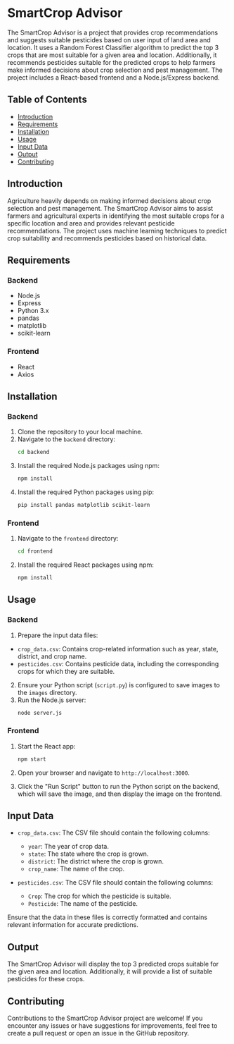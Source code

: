 # SmartCrop Advisor

The SmartCrop Advisor is a project that provides crop recommendations and suggests suitable pesticides based on user input of land area and location. It uses a Random Forest Classifier algorithm to predict the top 3 crops that are most suitable for a given area and location. Additionally, it recommends pesticides suitable for the predicted crops to help farmers make informed decisions about crop selection and pest management. The project includes a React-based frontend and a Node.js/Express backend.

## Table of Contents
- [Introduction](#introduction)
- [Requirements](#requirements)
- [Installation](#installation)
- [Usage](#usage)
- [Input Data](#input-data)
- [Output](#output)
- [Contributing](#contributing)

## Introduction
Agriculture heavily depends on making informed decisions about crop selection and pest management. The SmartCrop Advisor aims to assist farmers and agricultural experts in identifying the most suitable crops for a specific location and area and provides relevant pesticide recommendations. The project uses machine learning techniques to predict crop suitability and recommends pesticides based on historical data.

## Requirements
### Backend
- Node.js
- Express
- Python 3.x
- pandas
- matplotlib
- scikit-learn

### Frontend
- React
- Axios

## Installation
### Backend
1. Clone the repository to your local machine.
2. Navigate to the `backend` directory:
    ```sh
    cd backend
    ```
3. Install the required Node.js packages using npm:
    ```sh
    npm install
    ```
4. Install the required Python packages using pip:
    ```sh
    pip install pandas matplotlib scikit-learn
    ```

### Frontend
1. Navigate to the `frontend` directory:
    ```sh
    cd frontend
    ```
2. Install the required React packages using npm:
    ```sh
    npm install
    ```

## Usage
### Backend
1. Prepare the input data files:
- `crop_data.csv`: Contains crop-related information such as year, state, district, and crop name.
- `pesticides.csv`: Contains pesticide data, including the corresponding crops for which they are suitable.

2. Ensure your Python script (`script.py`) is configured to save images to the `images` directory.
3. Run the Node.js server:
    ```sh
    node server.js
    ```

### Frontend
1. Start the React app:
    ```sh
    npm start
    ```

2. Open your browser and navigate to `http://localhost:3000`.
3. Click the "Run Script" button to run the Python script on the backend, which will save the image, and then display the image on the frontend.

## Input Data
- `crop_data.csv`: The CSV file should contain the following columns:
  - `year`: The year of crop data.
  - `state`: The state where the crop is grown.
  - `district`: The district where the crop is grown.
  - `crop_name`: The name of the crop.

- `pesticides.csv`: The CSV file should contain the following columns:
  - `Crop`: The crop for which the pesticide is suitable.
  - `Pesticide`: The name of the pesticide.

Ensure that the data in these files is correctly formatted and contains relevant information for accurate predictions.

## Output
The SmartCrop Advisor will display the top 3 predicted crops suitable for the given area and location. Additionally, it will provide a list of suitable pesticides for these crops.

## Contributing
Contributions to the SmartCrop Advisor project are welcome! If you encounter any issues or have suggestions for improvements, feel free to create a pull request or open an issue in the GitHub repository.
